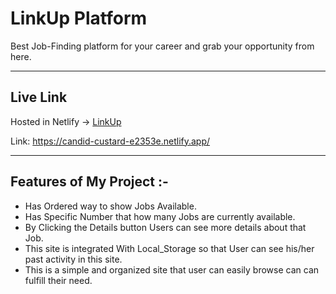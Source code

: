 # LinkUp Platform

 Best Job-Finding platform for your career and grab your opportunity from here.

---

## Live Link
Hosted in Netlify -> [LinkUp](https://candid-custard-e2353e.netlify.app/)

Link: https://candid-custard-e2353e.netlify.app/

--- 
## Features of My Project :-
 * Has Ordered way to show Jobs Available.
 * Has Specific Number that how many Jobs are currently available.
 * By Clicking the Details button Users can see more details about that Job.
 * This site is integrated With Local_Storage so that User can see his/her past activity in this site.
 * This is a simple and organized site that user can easily browse can can fulfill their need.

